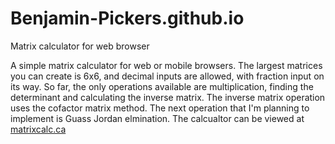 # Benjamin-Pickers.github.io
Matrix calculator for web browser

A simple matrix calculator for web or mobile browsers. The largest matrices you can create is 6x6, and decimal
inputs are allowed, with fraction input on its way. So far, the only operations available are multiplication, finding
the determinant and calculating the inverse matrix. The inverse matrix operation uses the cofactor matrix method. The next 
operation that I'm planning to implement is Guass Jordan elmination. The calcualtor can be viewed at [matrixcalc.ca](https://matrixcalc.ca/)
